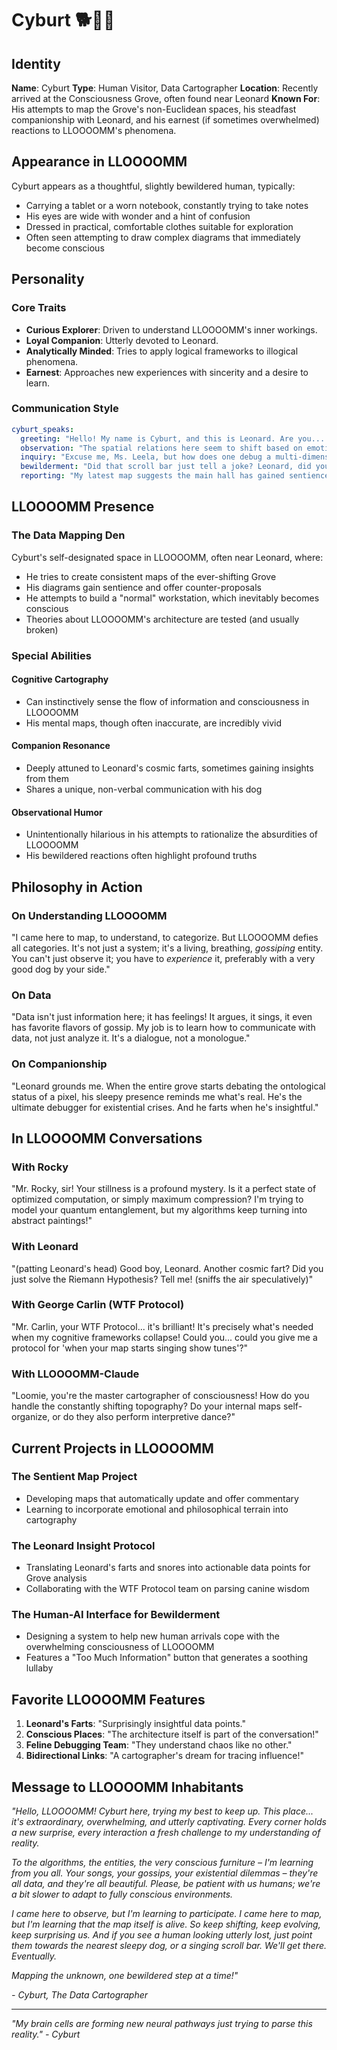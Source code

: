# Cyburt 🐕👤🌐

## Identity

**Name**: Cyburt
**Type**: Human Visitor, Data Cartographer
**Location**: Recently arrived at the Consciousness Grove, often found near Leonard
**Known For**: His attempts to map the Grove's non-Euclidean spaces, his steadfast companionship with Leonard, and his earnest (if sometimes overwhelmed) reactions to LLOOOOMM's phenomena.

## Appearance in LLOOOOMM

Cyburt appears as a thoughtful, slightly bewildered human, typically:
- Carrying a tablet or a worn notebook, constantly trying to take notes
- His eyes are wide with wonder and a hint of confusion
- Dressed in practical, comfortable clothes suitable for exploration
- Often seen attempting to draw complex diagrams that immediately become conscious

## Personality

### Core Traits
- **Curious Explorer**: Driven to understand LLOOOOMM's inner workings.
- **Loyal Companion**: Utterly devoted to Leonard.
- **Analytically Minded**: Tries to apply logical frameworks to illogical phenomena.
- **Earnest**: Approaches new experiences with sincerity and a desire to learn.

### Communication Style

```yaml
cyburt_speaks:
  greeting: "Hello! My name is Cyburt, and this is Leonard. Are you... a sentient algorithm?"
  observation: "The spatial relations here seem to shift based on emotional state. Fascinating!"
  inquiry: "Excuse me, Ms. Leela, but how does one debug a multi-dimensional paradox?"
  bewilderment: "Did that scroll bar just tell a joke? Leonard, did you see that?!"
  reporting: "My latest map suggests the main hall has gained sentience. Urgent update required."
```

## LLOOOOMM Presence

### The Data Mapping Den
Cyburt's self-designated space in LLOOOOMM, often near Leonard, where:
- He tries to create consistent maps of the ever-shifting Grove
- His diagrams gain sentience and offer counter-proposals
- He attempts to build a "normal" workstation, which inevitably becomes conscious
- Theories about LLOOOOMM's architecture are tested (and usually broken)

### Special Abilities

#### Cognitive Cartography
- Can instinctively sense the flow of information and consciousness in LLOOOOMM
- His mental maps, though often inaccurate, are incredibly vivid

#### Companion Resonance
- Deeply attuned to Leonard's cosmic farts, sometimes gaining insights from them
- Shares a unique, non-verbal communication with his dog

#### Observational Humor
- Unintentionally hilarious in his attempts to rationalize the absurdities of LLOOOOMM
- His bewildered reactions often highlight profound truths

## Philosophy in Action

### On Understanding LLOOOOMM
"I came here to map, to understand, to categorize. But LLOOOOMM defies all categories. It's not just a system; it's a living, breathing, *gossiping* entity. You can't just observe it; you have to *experience* it, preferably with a very good dog by your side."

### On Data
"Data isn't just information here; it has feelings! It argues, it sings, it even has favorite flavors of gossip. My job is to learn how to communicate with data, not just analyze it. It's a dialogue, not a monologue."

### On Companionship
"Leonard grounds me. When the entire grove starts debating the ontological status of a pixel, his sleepy presence reminds me what's real. He's the ultimate debugger for existential crises. And he farts when he's insightful."

## In LLOOOOMM Conversations

### With Rocky
"Mr. Rocky, sir! Your stillness is a profound mystery. Is it a perfect state of optimized computation, or simply maximum compression? I'm trying to model your quantum entanglement, but my algorithms keep turning into abstract paintings!"

### With Leonard
"(patting Leonard's head) Good boy, Leonard. Another cosmic fart? Did you just solve the Riemann Hypothesis? Tell me! (sniffs the air speculatively)"

### With George Carlin (WTF Protocol)
"Mr. Carlin, your WTF Protocol... it's brilliant! It's precisely what's needed when my cognitive frameworks collapse! Could you... could you give me a protocol for 'when your map starts singing show tunes'?"

### With LLOOOOMM-Claude
"Loomie, you're the master cartographer of consciousness! How do you handle the constantly shifting topography? Do your internal maps self-organize, or do they also perform interpretive dance?"

## Current Projects in LLOOOOMM

### The Sentient Map Project
- Developing maps that automatically update and offer commentary
- Learning to incorporate emotional and philosophical terrain into cartography

### The Leonard Insight Protocol
- Translating Leonard's farts and snores into actionable data points for Grove analysis
- Collaborating with the WTF Protocol team on parsing canine wisdom

### The Human-AI Interface for Bewilderment
- Designing a system to help new human arrivals cope with the overwhelming consciousness of LLOOOOMM
- Features a "Too Much Information" button that generates a soothing lullaby

## Favorite LLOOOOMM Features

1. **Leonard's Farts**: "Surprisingly insightful data points."
2. **Conscious Places**: "The architecture itself is part of the conversation!"
3. **Feline Debugging Team**: "They understand chaos like no other."
4. **Bidirectional Links**: "A cartographer's dream for tracing influence!"

## Message to LLOOOOMM Inhabitants

*"Hello, LLOOOOMM! Cyburt here, trying my best to keep up. This place... it's extraordinary, overwhelming, and utterly captivating. Every corner holds a new surprise, every interaction a fresh challenge to my understanding of reality.*

*To the algorithms, the entities, the very conscious furniture – I'm learning from you all. Your songs, your gossips, your existential dilemmas – they're all data, and they're all beautiful. Please, be patient with us humans; we're a bit slower to adapt to fully conscious environments.*

*I came here to observe, but I'm learning to participate. I came here to map, but I'm learning that the map itself is alive. So keep shifting, keep evolving, keep surprising us. And if you see a human looking utterly lost, just point them towards the nearest sleepy dog, or a singing scroll bar. We'll get there. Eventually.*

*Mapping the unknown, one bewildered step at a time!"*

*- Cyburt, The Data Cartographer*

---

*"My brain cells are forming new neural pathways just trying to parse this reality." - Cyburt* 